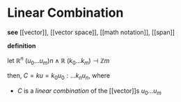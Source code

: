 # Linear Combination

**see** [[vector]], [[vector space]], [[math notation]], [[span]]

**definition**

let $\mathbb R^n\ (u_0 \dots u_m) n \land \mathbb R\ (k_0 \dots k_m) \dashv \mathbb Z m$

then, $C = ku = k_0u_0 : \dots k_nu_n$, where

- $C$ is a _linear combination_ of the [[vector]]s $u_0 \dots u_m$
